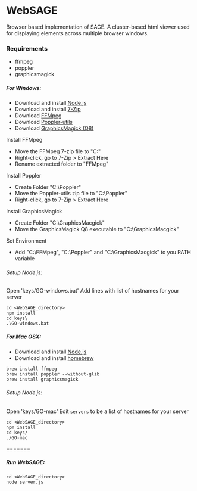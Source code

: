 WebSAGE
=======

Browser based implementation of SAGE. A cluster-based html viewer used for displaying elements across multiple browser windows.

### Requirements ###
* ffmpeg
* poppler
* graphicsmagick

##### For Windows: #####

* Download and install [Node.js](http://nodejs.org/)
* Download and install [7-Zip](http://www.7-zip.org/)
* Download [FFMpeg](http://ffmpeg.zeranoe.com/builds/)
* Download [Poppler-utils](http://manifestwebdesign.com/2013/01/09/xpdf-and-poppler-utils-on-windows/)
* Download [GraphicsMagick (Q8)](ftp://ftp.graphicsmagick.org/pub/GraphicsMagick/windows/)

Install FFMpeg
* Move the FFMpeg 7-zip file to "C:\"
* Right-click, go to 7-Zip > Extract Here
* Rename extracted folder to "FFMpeg"

Install Poppler
* Create Folder "C:\Poppler"
* Move the Poppler-utils zip file to "C:\Poppler"
* Right-click, go to 7-Zip > Extract Here

Install GraphicsMagick
* Create Folder "C:\GraphicsMacgick"
* Move the GraphicsMagick Q8 executable to "C:\GraphicsMacgick"

Set Environment
* Add "C:\FFMpeg", "C:\Poppler" and "C:\GraphicsMacgick" to you PATH variable

###### Setup Node js: ######
Open 'keys/GO-windows.bat'
Add lines with list of hostnames for your server
```
cd <WebSAGE_directory>
npm install
cd keys\
.\GO-windows.bat
```

##### For Mac OSX: #####

* Download and install [Node.js](http://nodejs.org/)
* Download and install [homebrew](http://brew.sh/)

```
brew install ffmpeg 
brew install poppler --without-glib
brew install graphicsmagick
```

###### Setup Node js: ######
Open 'keys/GO-mac'
Edit ```servers``` to be a list of hostnames for your server
```
cd <WebSAGE_directory>
npm install
cd keys/
./GO-mac
```

=======

##### Run WebSAGE: #####
```
cd <WebSAGE_directory>
node server.js
```


